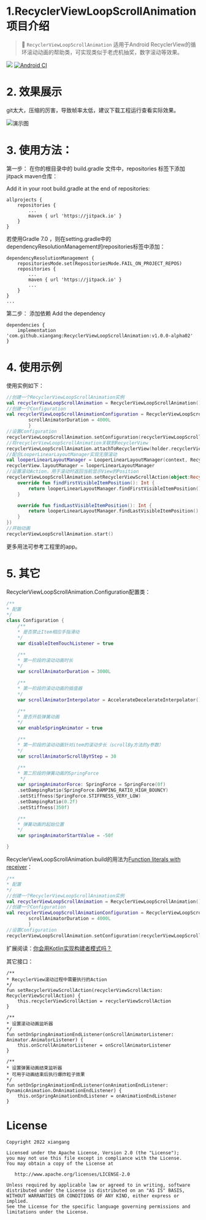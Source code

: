# 1.RecyclerViewLoopScrollAnimation项目介绍
 > 🍎 `RecyclerViewLoopScrollAnimation` 适用于Android RecyclerView的循环滚动动画的帮助类，可实现类似于老虎机抽奖，数字滚动等效果。

[![](https://jitpack.io/v/xiangang/RecyclerViewLoopScrollAnimation.svg)](https://jitpack.io/#xiangang/RecyclerViewLoopScrollAnimation) [![Android CI](https://github.com/xiangang/RecyclerViewLoopScrollAnimation/actions/workflows/android.yml/badge.svg?branch=main)](https://github.com/xiangang/RecyclerViewLoopScrollAnimation/actions/workflows/android.yml)

# 2. 效果展示

git太大，压缩的厉害，导致帧率太低，建议下载工程运行查看实际效果。

![演示图](https://github.com/xiangang/RecyclerViewLoopScrollAnimation/blob/main/demo.gif)

# 3. 使用方法：

第一步：
在你的根目录中的  build.gradle 文件中，repositories 标签下添加jitpack maven仓库：

Add it in your root build.gradle at the end of repositories:

```
allprojects {
    repositories {
    	...
    	maven { url 'https://jitpack.io' }
    }
}

```
若使用Gradle 7.0 ，则在setting.gradle中的dependencyResolutionManagement的repositories标签中添加：
```
dependencyResolutionManagement {
    repositoriesMode.set(RepositoriesMode.FAIL_ON_PROJECT_REPOS)
    repositories {
		...
        maven { url 'https://jitpack.io' }
        ...
    }
}
...

```

第二步：
添加依赖
Add the dependency

```
dependencies {
	implementation 'com.github.xiangang:RecyclerViewLoopScrollAnimation:v1.0.0-alpha02'
}

```

# 4. 使用示例
使用实例如下：
```kotlin
//创建一个RecyclerViewLoopScrollAnimation实例
val recyclerViewLoopScrollAnimation = RecyclerViewLoopScrollAnimation()
//创建一个Configuration
val recyclerViewLoopScrollAnimationConfiguration = RecyclerViewLoopScrollAnimation.build {
    	scrollAnimatorDuration = 4000L
        }
//设置Configuration
recyclerViewLoopScrollAnimation.setConfiguration(recyclerViewLoopScrollAnimationConfiguration)
//将recyclerViewLoopScrollAnimation关联到RecyclerView
recyclerViewLoopScrollAnimation.attachToRecyclerView(holder.recyclerView)
//配合LooperLinearLayoutManager实现无限滚动
val looperLinearLayoutManager = LooperLinearLayoutManager(context, RecyclerView.VERTICAL, false)
recyclerView.layoutManager = looperLinearLayoutManager
//设置滚动Action，用于滚动时返回当前显示View的Position
recyclerViewLoopScrollAnimation.setRecyclerViewScrollAction(object:RecyclerViewScrollAction {
    override fun findFirstVisibleItemPosition(): Int {
        return looperLinearLayoutManager.findFirstVisibleItemPosition()
    }

    override fun findLastVisibleItemPosition(): Int {
        return looperLinearLayoutManager.findLastVisibleItemPosition()
    }
})
//开始动画
recyclerViewLoopScrollAnimation.start()
```

更多用法可参考工程里的app。

# 5. 其它

RecyclerViewLoopScrollAnimation.Configuration配置类：

```kotlin
/**
* 配置
*/
class Configuration {
    /**
    * 是否禁止Item相应手指滑动
    */
    var disableItemTouchListener = true

    /**
    * 第一阶段的滚动动画时长
    */
    var scrollAnimatorDuration = 3000L

    /**
    * 第一阶段的滚动动画的插值器
    */
    var scrollAnimatorInterpolator = AccelerateDecelerateInterpolator()

    /**
    * 是否开启弹簧动画
    */
    var enableSpringAnimator = true

    /**
    * 第一阶段的滚动动画针对item的滚动步长（scrollBy方法的y参数）
    */
    var scrollAnimatorScrollByYStep = 30

    /**
    * 第二阶段的弹簧动画的SpringForce
     */
    var springAnimatorForce: SpringForce = SpringForce(0f)
    .setDampingRatio(SpringForce.DAMPING_RATIO_HIGH_BOUNCY)
    .setStiffness(SpringForce.STIFFNESS_VERY_LOW)
    .setDampingRatio(0.2f)
    .setStiffness(350f)

    /**
    * 弹簧动画的起始位置
    */
    var springAnimatorStartValue = -50f

}
```

RecyclerViewLoopScrollAnimation.build的用法为[Function literals with receiver](https://kotlinlang.org/docs/lambdas.html#function-literals-with-receiver)：

```kotlin
/**
* 配置
*/
//创建一个RecyclerViewLoopScrollAnimation实例
val recyclerViewLoopScrollAnimation = RecyclerViewLoopScrollAnimation()
//创建一个Configuration
val recyclerViewLoopScrollAnimationConfiguration = RecyclerViewLoopScrollAnimation.build {
    	scrollAnimatorDuration = 4000L
        }
//设置Configuration
recyclerViewLoopScrollAnimation.setConfiguration(recyclerViewLoopScrollAnimationConfiguration)

```

扩展阅读：[你会用Kotlin实现构建者模式吗？](https://zhuanlan.zhihu.com/p/267145868)



其它接口：

```
/**
* RecyclerView滚动过程中需要执行的Action
*/
fun setRecyclerViewScrollAction(recyclerViewScrollAction: RecyclerViewScrollAction) {
	this.recyclerViewScrollAction = recyclerViewScrollAction
}

/**
* 设置滚动动画监听器
*/
fun setOnSpringAnimationEndListener(onScrollAnimatorListener: Animator.AnimatorListener) {
	this.onScrollAnimatorListener = onScrollAnimatorListener
}

/**
* 设置弹簧动画结束监听器
* 可用于动画结束后执行爆炸粒子效果
*/
fun setOnSpringAnimationEndListener(onAnimationEndListener: DynamicAnimation.OnAnimationEndListener) {
	this.onSpringAnimationEndListener = onAnimationEndListener
}
```



# License

```text
Copyright 2022 xiangang

Licensed under the Apache License, Version 2.0 (the "License");
you may not use this file except in compliance with the License.
You may obtain a copy of the License at

   http://www.apache.org/licenses/LICENSE-2.0

Unless required by applicable law or agreed to in writing, software
distributed under the License is distributed on an "AS IS" BASIS,
WITHOUT WARRANTIES OR CONDITIONS OF ANY KIND, either express or implied.
See the License for the specific language governing permissions and
limitations under the License.
```

